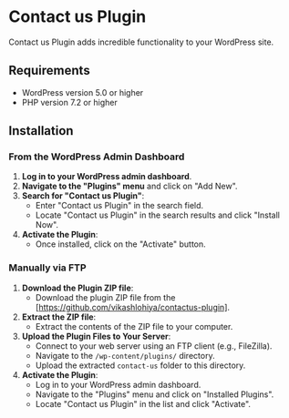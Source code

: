 # Contact us Plugin

Contact us Plugin adds incredible functionality to your WordPress site.

## Requirements

- WordPress version 5.0 or higher
- PHP version 7.2 or higher

## Installation

### From the WordPress Admin Dashboard

1. **Log in to your WordPress admin dashboard**.
2. **Navigate to the "Plugins" menu** and click on "Add New".
3. **Search for "Contact us Plugin"**:
   - Enter "Contact us Plugin" in the search field.
   - Locate "Contact us Plugin" in the search results and click "Install Now".
4. **Activate the Plugin**:
   - Once installed, click on the "Activate" button.

### Manually via FTP

1. **Download the Plugin ZIP file**:
   - Download the plugin ZIP file from the [https://github.com/vikashlohiya/contactus-plugin].
2. **Extract the ZIP file**:
   - Extract the contents of the ZIP file to your computer.
3. **Upload the Plugin Files to Your Server**:
   - Connect to your web server using an FTP client (e.g., FileZilla).
   - Navigate to the `/wp-content/plugins/` directory.
   - Upload the extracted `contact-us` folder to this directory.
4. **Activate the Plugin**:
   - Log in to your WordPress admin dashboard.
   - Navigate to the "Plugins" menu and click on "Installed Plugins".
   - Locate "Contact us Plugin" in the list and click "Activate".



